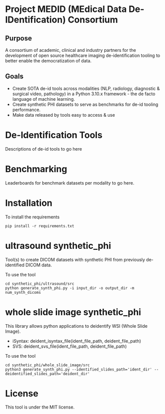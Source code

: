 # Project MEDID (MEdical Data De-IDentification) Consortium

## Purpose

A consortium of academic, clinical and industry partners for the development of open source healthcare imaging de-identification tooling to better enable the democratization of data.

## Goals

* Create SOTA de-id tools across modalities (NLP, radiology, diagnostic & surgical video, pathology) in a Python 3.10.x framework - the de facto language of machine learning.
* Create synthetic PHI datasets to serve as benchmarks for de-id tooling performance.
* Make data released by tools easy to access & use


# De-Identification Tools

Descriptions of de-id tools to go here

# Benchmarking

Leaderboards for benchmark datasets per modality to go here.

# Installation

To install the requirements

	pip install -r requirements.txt

# ultrasound synthetic_phi

Tool(s) to create DICOM datasets with synthetic PHI from previously de-identified DICOM data. 

To use the tool

    cd synthetic_phi/ultrasound/src
	python generate_synth_phi.py -i input_dir -o output_dir -m num_synth_dicoms

# whole slide image synthetic_phi

This library allows python applications to deidentify WSI (Whole Slide Image).

* iSyntax: deident_isyntax_file(ident_file_path, deident_file_path)
* SVS: deident_svs_file(ident_file_path, deident_file_path)


To use the tool

    cd synthetic_phi/whole_slide_image/src
    python3 generate_synth_phi.py --identified_slides_path='ident_dir' --deidentified_slides_path='deident_dir'

# License

This tool is under the MIT license.



